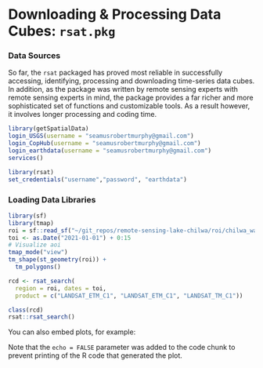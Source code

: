 Downloading & Processing Data Cubes: `rsat.pkg`
================

### Data Sources

So far, the `rsat` packaged has proved most reliable in successfully
accessing, identifying, processing and downloading time-series data
cubes. In addition, as the package was written by remote sensing experts
with remote sensing experts in mind, the package provides a far richer
and more sophisticated set of functions and customizable tools. As a
result however, it involves longer processing and coding time.

``` r
library(getSpatialData) 
login_USGS(username = "seamusrobertmurphy@gmail.com")
login_CopHub(username = "seamusrobertmurphy@gmail.com")
login_earthdata(username = "seamusrobertmurphy@gmail.com")
services()
```

``` r
library(rsat)
set_credentials("username","password", "earthdata")
```

### Loading Data Libraries

``` r
library(sf)
library(tmap)
roi = sf::read_sf("~/git_repos/remote-sensing-lake-chilwa/roi/chilwa_watershed_4326.shp")
toi <- as.Date("2021-01-01") + 0:15
# Visualize aoi
tmap_mode("view")
tm_shape(st_geometry(roi)) +  
  tm_polygons()

rcd <- rsat_search(
  region = roi, dates = toi,
  product = c("LANDSAT_ETM_C1", "LANDSAT_ETM_C1", "LANDSAT_TM_C1"))

class(rcd)
rsat::rsat_search()
```

You can also embed plots, for example:

Note that the `echo = FALSE` parameter was added to the code chunk to
prevent printing of the R code that generated the plot.
